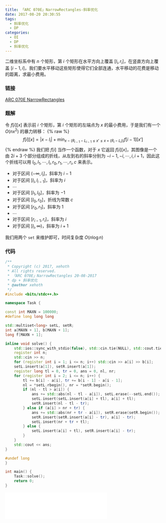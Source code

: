 ```yaml
---
title: 「ARC 070E」NarrowRectangles-斜率优化
date: 2017-08-20 20:30:55
tags:
  - 斜率优化
  - DP
categories:
  - OI
  - DP
  - 斜率优化
---
```

二维坐标系中有 $n$ 个矩形，第 $i$ 个矩形在水平方向上覆盖 $[l_i, r_i]$，在竖直方向上覆盖 $[i - 1, i]$，我们要水平移动这些矩形使得它们全部连通，水平移动的花费是移动的距离，求最小费用。

<!-- more -->
### 链接
[ARC 070E NarrowRectangles](http://arc070.contest.atcoder.jp/tasks/arc070_c)

### 题解
令 $f[i][x]$ 表示前 $i$ 个矩形，第 $i$ 个矩形的左端点为 $x$ 的最小费用，于是我们有一个 $O(nx ^ 2)$ 的暴力转移：
{% raw %}$$f[i][x] = |x - l_i| + \min_{x - (R_{i - 1} - L_{i - 1} \leq x' \leq x + (R_i - L_i))} f[i - 1][x']$${% endraw %}
我们把 $f[i]$ 当作一个函数，对于 $x$ 它返回 $f[i][x]$，其图像是一个由 $2i + 3$ 个部分组成的折线，从左到右的斜率分别为 $-i - 1, -i, \cdots, i, i + 1$，因此这个折线可以用 $l_0, l_1, \cdots, l_i, r_0, r_1, \cdots, r_i, c$ 来表示。

- 对于区间 $(- \infty, l_i]$，斜率为 $i - 1$
- 对于区间 $[l_i, l_{i - 1}]$，斜率为 $i$
- $\cdots$
- 对于区间 $[l_1, l_0]$，斜率为 $-1$
- 对于区间 $[l_0, r_0]$，折线为常数 $c$
- 对于区间 $[r_0, r_1]$，斜率为 $1$
- $\cdots$
- 对于区间 $[r_{i - 1}, r_i]$，斜率为 $i$
- 对于区间 $[l_i, \infty)$，斜率为 $i + 1$

我们用两个 `set` 来维护即可，时间复杂度 $O(n \log n)$

### 代码
``` cpp
/**
 * Copyright (c) 2017, xehoth
 * All rights reserved.
 * 「ARC 070E」NarrowRectangles 20-08-2017
 * dp + 斜率优化
 * @author xehoth
 */
#include <bits/stdc++.h>

namespace Task {

const int MAXN = 100000;
#define long long long

std::multiset<long> setL, setR;
int a[MAXN + 1], b[MAXN + 1];
long f[MAXN + 1];

inline void solve() {
    std::ios::sync_with_stdio(false), std::cin.tie(NULL), std::cout.tie(NULL);
    register int n;
    std::cin >> n;
    for (register int i = 1; i <= n; i++) std::cin >> a[i] >> b[i];
    setL.insert(a[1]), setR.insert(a[1]);
    register long tl = 0, tr = 0, ans = 0, nl, nr;
    for (register int i = 2; i <= n; i++) {
        tl += b[i] - a[i], tr += b[i - 1] - a[i - 1];
        nl = *setL.rbegin(), nr = *setR.begin();
        if (nl - tl > a[i]) {
            ans += std::abs(nl - tl - a[i]), setL.erase(--setL.end());
            setL.insert(setL.insert(a[i] + tl), a[i] + tl);
            setR.insert(nl - tl - tr);
        } else if (a[i] > nr + tr) {
            ans += std::abs(nr + tr - a[i]), setR.erase(setR.begin());
            setR.insert(setR.insert(a[i] - tr), a[i] - tr);
            setL.insert(nr + tr + tl);
        } else {
            setL.insert(a[i] + tl), setR.insert(a[i] - tr);
        }
    }
    std::cout << ans;
}

#undef long
}

int main() {
    Task::solve();
    return 0;
}
```

<iframe frameborder="no" border="0" marginwidth="0" marginheight="0" width=330 height=86 src="//music.163.com/outchain/player?type=2&id=498286387&auto=1&height=66"></iframe>